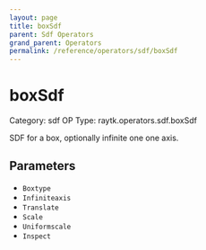 ```yaml
---
layout: page
title: boxSdf
parent: Sdf Operators
grand_parent: Operators
permalink: /reference/operators/sdf/boxSdf
---
```


# boxSdf

Category: sdf
OP Type: raytk.operators.sdf.boxSdf



SDF for a box, optionally infinite one one axis.

## Parameters

* `Boxtype`
* `Infiniteaxis`
* `Translate`
* `Scale`
* `Uniformscale`
* `Inspect`